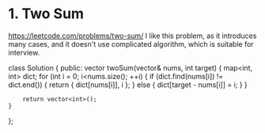 # 1. Two Sum
https://leetcode.com/problems/two-sum/
I like this problem, as it introduces many cases, and it doesn't use complicated algorithm, which is suitable for interview.

class Solution {
public:
	vector<int> twoSum(vector<int>& nums, int target)
	{
		map<int, int> dict;
		for (int i = 0; i<nums.size(); ++i)
		{
			if (dict.find(nums[i]) != dict.end())
			{
				return { dict[nums[i]], i };
			}
			else
			{
				dict[target - nums[i]] = i;
			}
		}

		return vector<int>();
	}
};
